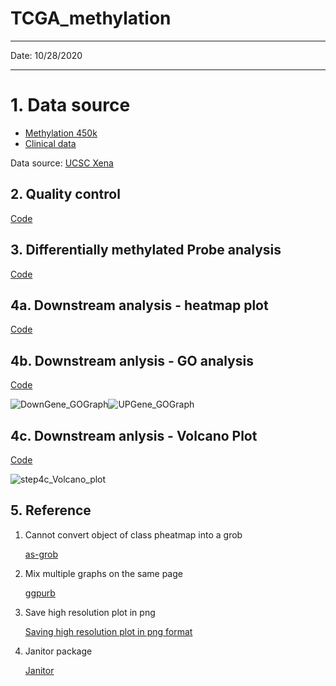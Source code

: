 

# TCGA_methylation

---

Date: 10/28/2020

---


# 1. Data source

* <a href="https://xenabrowser.net/datapages/?dataset=TCGA.UCEC.sampleMap%2FHumanMethylation450&host=https%3A%2F%2Ftcga.xenahubs.net&removeHub=https%3A%2F%2Fxena.treehouse.gi.ucsc.edu%3A443" _target="blank">Methylation 450k</a>
* <a href="https://xenabrowser.net/datapages/?dataset=TCGA.UCEC.sampleMap%2FUCEC_clinicalMatrix&host=https%3A%2F%2Ftcga.xenahubs.net&removeHub=https%3A%2F%2Fxena.treehouse.gi.ucsc.edu%3A443" _target="blank"> Clinical data</a>

Data source: <a href="https://xenabrowser.net/datapages/" _target="blank" > UCSC Xena </a>



## 2.  Quality control 

<a href="https://github.com/cmutd/TCGA_methylation_analysis/blob/main/code/step2_qc_filter.R" _target="blank"> Code</a>





## 3. Differentially methylated Probe analysis

<a href="" _target="blank"> Code</a>



## 4a. Downstream analysis - heatmap plot 

<a href="" _target="blank"> Code</a>







## 4b. Downstream anlysis - GO analysis

<a href="" _target="blank"> Code </a>

![DownGene_GOGraph](C:\Users\mchen11\Desktop\TCGA_methylation\figure\DownGene_GOGraph.png)![UPGene_GOGraph](C:\Users\mchen11\Desktop\TCGA_methylation\figure\UPGene_GOGraph.png)



## 4c. Downstream anlysis - Volcano Plot 

<a href="" _target="blank"> Code </a>

![step4c_Volcano_plot](C:\Users\mchen11\Desktop\TCGA_methylation\figure\step4c_Volcano_plot.png)



## 5. Reference

1. Cannot convert object of class pheatmap into a grob

   <a href="https://rdrr.io/cran/ggplotify/man/as-grob.html" _target="blank"> as-grob</a>

2. Mix multiple graphs on the same page

   <a href="http://www.sthda.com/english/articles/24-ggpubr-publication-ready-plots/81-ggplot2-easy-way-to-mix-multiple-graphs-on-the-same-page/" _target="blank">ggpurb </a>

3. Save high resolution plot in png

   <a href="https://stackoverflow.com/questions/51192059/saving-high-resolution-plot-in-png" _target="blank"> Saving high resolution plot in png format</a>

4. Janitor package

   <a href="https://garthtarr.github.io/meatR/janitor.html"  _target="blank"> Janitor</a>



